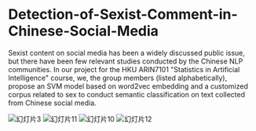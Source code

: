 # Detection-of-Sexist-Comment-in-Chinese-Social-Media
Sexist content on social media has been a widely discussed public issue, but there have been few relevant studies conducted by the Chinese NLP communities. In our project for the HKU ARIN7101 "Statistics in Artificial Intelligence" course, we, the group members (listed alphabetically), propose an SVM model based on word2vec embedding and a customized corpus related to sex to conduct semantic classification on text collected from Chinese social media.

![幻灯片3](https://user-images.githubusercontent.com/61858501/224736384-27197c56-80c9-4503-b293-17a6b4cc398e.PNG)
![幻灯片11](https://user-images.githubusercontent.com/61858501/224736557-33392a13-7c38-4b66-addc-1125dac3d3d2.PNG)
![幻灯片10](https://user-images.githubusercontent.com/61858501/224736566-ac025781-2e97-4bd9-a5e5-de749d4a22cc.PNG)
![幻灯片12](https://user-images.githubusercontent.com/61858501/224736597-c27c5c39-59f1-447c-9b69-b9b9caa28588.PNG)
